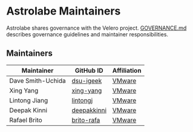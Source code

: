 # Astrolabe  Maintainers

Astrolabe shares governance with the Velero project.
[GOVERNANCE.md](https://github.com/vmware-tanzu/velero/blob/main/GOVERNANCE.md) describes governance guidelines and maintainer responsibilities.

## Maintainers

| Maintainer | GitHub ID | Affiliation |
| --------------- | --------- | ----------- |
| Dave Smith-Uchida | [dsu-igeek](https://github.com/dsu-igeek) | [VMware](https://www.github.com/vmware/) |
| Xing Yang | [xing-yang](https://github.com/xing-yang) | [VMware](https://www.github.com/vmware/) |
| Lintong Jiang | [lintongj](https://github.com/lintongj) | [VMware](https://www.github.com/vmware/)|
| Deepak Kinni | [deepakkinni](https://github.com/deepakkinni) | [VMware](https://www.github.com/vmware)|
| Rafael Brito | [brito-rafa](https://github.com/brito-rafa) | [VMware](https://www.github.com/vmware)|
